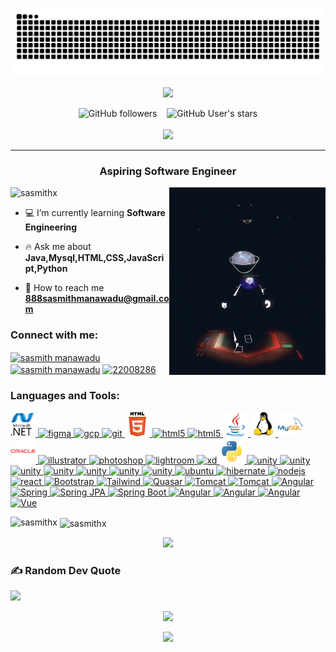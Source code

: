 <div align="center">
    
![header](https://github.com/s-shemmee/s-shemmee/blob/output/github-contribution-grid-snake-dark.svg)

</div>

<p align="center">
<img src = "https://user-images.githubusercontent.com/59575502/127335491-fdba1874-e943-4d3c-ab8c-678ffe22f8b8.png"/>
</p>
</div>
<div align="center">
<img alt="GitHub followers" src="https://img.shields.io/github/followers/sasmithx?style=social"> &nbsp;&nbsp; 
<img alt="GitHub User's stars" src="https://img.shields.io/github/stars/sasmithx?style=social" />
</div>

<div align="center">
<br>
  <img src="https://readme-typing-svg.herokuapp.com?font=Philosopher&color=E8E8E8&size=50&center=true&vCenter=true&height=60&width=618&lines=Hi+,+I'm+Sasmith+Manawadu+;Welcome+to+My+Profile!">
</div>
<hr>
<h3 align="center">Aspiring Software Engineer</h3>
<img align="right" alt="Coding" width="250" height="300px" src="https://github.com/sasmithx/sasmithx/blob/main/TH1w.gif">

<p align="left"> <img src="https://komarev.com/ghpvc/?username=sasmithx&label=Profile%20views&color=0e75b6&style=flat" alt="sasmithx" /> </p>

- 💻 I’m currently learning **Software Engineering**

- 🔥 Ask me about **Java,Mysql,HTML,CSS,JavaScript,Python**

- 🌿 How to reach me **888sasmithmanawadu@gmail.com**

 
<h3 align="left">Connect with me:</h3>
<p align="left">
<a href="https://discord.com/invite/sasmithx" target="blank"><img align="center" src="https://www.svgrepo.com/show/353655/discord-icon.svg" alt="sasmith manawadu" height="30" width="40" /></a>    
<a href="https://linkedin.com/in/sasmith manawadu" target="blank"><img align="center" src="https://raw.githubusercontent.com/rahuldkjain/github-profile-readme-generator/master/src/images/icons/Social/linked-in-alt.svg" alt="sasmith manawadu" height="30" width="40" /></a>
<a href="https://stackoverflow.com/users/22008286" target="blank"><img align="center" src="https://raw.githubusercontent.com/rahuldkjain/github-profile-readme-generator/master/src/images/icons/Social/stack-overflow.svg" alt="22008286" height="30" width="40" /></a>
</p>

<h3 align="left">Languages and Tools:</h3>
<p align="left"> <a href="https://dotnet.microsoft.com/" target="_blank" rel="noreferrer"> <img src="https://raw.githubusercontent.com/devicons/devicon/master/icons/dot-net/dot-net-original-wordmark.svg" alt="dotnet" width="40" height="40"/> </a> <a href="https://www.figma.com/" target="_blank" rel="noreferrer"> <img src="https://www.vectorlogo.zone/logos/figma/figma-icon.svg" alt="figma" width="40" height="40"/> </a> <a href="https://cloud.google.com" target="_blank" rel="noreferrer"> <img src="https://www.vectorlogo.zone/logos/google_cloud/google_cloud-icon.svg" alt="gcp" width="40" height="40"/> </a> <a href="https://git-scm.com/" target="_blank" rel="noreferrer"> <img src="https://www.vectorlogo.zone/logos/git-scm/git-scm-icon.svg" alt="git" width="40" height="40"/> </a> <a href="https://www.w3.org/html/" target="_blank" rel="noreferrer"> <img src="https://raw.githubusercontent.com/devicons/devicon/master/icons/html5/html5-original-wordmark.svg" alt="html5" width="40" height="40"/> </a> 
<a href="https://www.w3schools.com/css/css_intro.asp"> <img src="https://upload.wikimedia.org/wikipedia/commons/6/62/CSS3_logo.svg" alt="html5" width="40" height="40"/> </a>
<a href="https://www.w3schools.com/js/"> <img src="https://upload.wikimedia.org/wikipedia/commons/6/6a/JavaScript-logo.png" alt="html5" width="40" height="40"/> </a>  <a href="https://www.java.com" target="_blank" rel="noreferrer"> <img src="https://raw.githubusercontent.com/devicons/devicon/master/icons/java/java-original.svg" alt="java" width="40" height="40"/> </a> <a href="https://www.linux.org/" target="_blank" rel="noreferrer"> <img src="https://raw.githubusercontent.com/devicons/devicon/master/icons/linux/linux-original.svg" alt="linux" width="40" height="40"/> </a> <a href="https://www.mysql.com/" target="_blank" rel="noreferrer"> <img src="https://raw.githubusercontent.com/devicons/devicon/master/icons/mysql/mysql-original-wordmark.svg" alt="mysql" width="40" height="40"/> </a> <a href="https://www.oracle.com/" target="_blank" rel="noreferrer"> <img src="https://raw.githubusercontent.com/devicons/devicon/master/icons/oracle/oracle-original.svg" alt="oracle" width="40" height="40"/> </a> 
    <a href="https://www.adobe.com/in/products/illustrator.html" target="_blank" rel="noreferrer"> <img src="https://www.vectorlogo.zone/logos/adobe_illustrator/adobe_illustrator-icon.svg" alt="illustrator" width="40" height="40"/> </a>
    <a href="https://www.photoshop.com/en" target="_blank" rel="noreferrer"> <img src="https://upload.wikimedia.org/wikipedia/commons/a/af/Adobe_Photoshop_CC_icon.svg" alt="photoshop" width="40" height="40"/> </a> 
    <a href="https://lightroom.adobe.com/" target="_blank" rel="noreferrer"> <img src="https://upload.wikimedia.org/wikipedia/commons/b/b6/Adobe_Photoshop_Lightroom_CC_logo.svg" alt="lightroom" width="40" height="40"/> </a>
    <a href="https://helpx.adobe.com/xd/get-started.html" target="_blank" rel="noreferrer"> <img src="https://upload.wikimedia.org/wikipedia/commons/c/c2/Adobe_XD_CC_icon.svg" alt="xd" width="40" height="40"/>
    <a href="https://www.python.org" target="_blank" rel="noreferrer"> <img src="https://raw.githubusercontent.com/devicons/devicon/master/icons/python/python-original.svg" alt="python" width="40" height="40"/> </a> <a href="https://unity.com/" target="_blank" rel="noreferrer"> <img src="https://www.vectorlogo.zone/logos/unity3d/unity3d-icon.svg" alt="unity" width="40" height="40"/> </a> <a href="https://www.jetbrains.com/idea/" target="_blank" rel="noreferrer"> <img src="https://upload.wikimedia.org/wikipedia/commons/9/9c/IntelliJ_IDEA_Icon.svg" alt="unity" width="40" height="40"/> </a> <a href="https://www.jetbrains.com/pycharm/" target="_blank" rel="noreferrer"> <img src="https://upload.wikimedia.org/wikipedia/commons/1/1d/PyCharm_Icon.svg" alt="unity" width="40" height="40"/> </a>
</a> <a href="https://www.jetbrains.com/webstorm/promo/?source=google&medium=cpc&campaign=APAC_en_ASIA_WebStorm_Branded&term=webstorm&content=523833970745&gad_source=1" target="_blank" rel="noreferrer"> <img src="https://upload.wikimedia.org/wikipedia/commons/c/c0/WebStorm_Icon.svg" alt="unity" width="40" height="40"/> </a>
<a href="https://netbeans.apache.org/front/main/index.html" target="_blank" rel="noreferrer"> <img src="https://upload.wikimedia.org/wikipedia/commons/9/98/Apache_NetBeans_Logo.svg" alt="unity" width="40" height="40"/> </a>  <a href="https://code.visualstudio.com/" target="_blank" rel="noreferrer"> <img src="https://upload.wikimedia.org/wikipedia/commons/9/9a/Visual_Studio_Code_1.35_icon.svg" alt="unity" width="40" height="40"/> </a>
<a href="https://ubuntu.com/tutorials/command-line-for-beginners#1-overview" target="_blank" rel="noreferrer"> <img src="https://upload.wikimedia.org/wikipedia/commons/5/51/Windows_Terminal_logo.svg" alt="unity" width="40" height="40"/> </a> <a href="https://ubuntu.com/" target="_blank" rel="noreferrer"> <img src="https://upload.wikimedia.org/wikipedia/commons/9/9e/UbuntuCoF.svg" alt="ubuntu" width="40" height="40"/> </a>
<a href="https://hibernate.org/" rel="noreferrer"> <img src="https://www.vectorlogo.zone/logos/hibernate/hibernate-icon.svg" alt="hibernate" width="40" height="40"/> </a>
<a href="https://nodejs.org/en" rel="noreferrer"> <img src="https://upload.wikimedia.org/wikipedia/commons/d/d9/Node.js_logo.svg" alt="nodejs" width="40" height="40"/> </a>
<a href="https://react.dev/" rel="noreferrer"> <img src="https://upload.wikimedia.org/wikipedia/commons/a/a7/React-icon.svg" alt="react" width="40" height="40"/> </a>
<a href="https://getbootstrap.com/" rel="noreferrer"> <img src="https://upload.wikimedia.org/wikipedia/commons/b/b2/Bootstrap_logo.svg" alt="Bootstrap" width="40" height="40"/> </a>
<a href="https://tailwindcss.com/" rel="noreferrer"> <img src="https://upload.wikimedia.org/wikipedia/commons/d/d5/Tailwind_CSS_Logo.svg" alt="Tailwind" width="40" height="40"/> </a>
<a href="https://quasar.dev/" rel="noreferrer"> <img src="https://www.svgrepo.com/show/374024/quasar.svg" alt="Quasar" width="40" height="40"/> </a>
<a href="" rel="noreferrer"> <img src="https://www.ijse.lk/images/gdse/tech-stack/sem3/javaee.png" alt="Tomcat" width="40" height="40"/> </a>    
<a href="https://tomcat.apache.org/" rel="noreferrer"> <img src="https://upload.wikimedia.org/wikipedia/commons/f/fe/Apache_Tomcat_logo.svg" alt="Tomcat" width="40" height="40"/> </a>    
<a href="https://www.postman.com/" rel="noreferrer"> <img src="https://www.svgrepo.com/show/354202/postman-icon.svg" alt="Angular" width="40" height="40"/> </a>    
<a href="https://spring.io/" rel="noreferrer"> <img src="https://www.svgrepo.com/show/354380/spring-icon.svg" alt="Spring" width="40" height="40"/> </a>
<a href="" rel="noreferrer"> <img src="https://www.ijse.lk/images/gdse/tech-stack/sem3/spring-data.png" alt="Spring JPA" width="40" height="40"/> </a>
<a href="" rel="noreferrer"> <img src="https://www.ijse.lk/images/gdse/tech-stack/sem3/spring-boot.png" alt="Spring Boot" width="40" height="40"/> </a>    
<a href="https://angular.dev/" rel="noreferrer"> <img src="https://seeklogo.com/images/A/angular-icon-logo-5FC0C40EAC-seeklogo.com.png" alt="Angular" width="40" height="40"/> </a>
<a href="https://vitejs.dev/" rel="noreferrer"> <img src="https://www.svgrepo.com/show/374167/vite.svg" alt="Angular" width="40" height="40"/> </a>
<a href="https://www.mongodb.com/" rel="noreferrer"> <img src="https://cdn.worldvectorlogo.com/logos/mongodb-icon-1.svg" alt="Angular" width="40" height="40"/> </a>
<a href="https://vuejs.org/" rel="noreferrer"> <img src="https://upload.wikimedia.org/wikipedia/commons/9/95/Vue.js_Logo_2.svg" alt="Vue" width="40" height="40"/> </a>    
</p>

<p><img align="left" src="https://github-readme-stats.vercel.app/api/top-langs/?username=sasmithx&theme=radical&hide_border=true&include_all_commits=false&count_private=false&layout=compact" alt="sasmithx" /></p>

<p>&nbsp;<img align="center" src="https://github-readme-stats.vercel.app/api?username=sasmithx&theme=radical&hide_border=true&include_all_commits=false&count_private=false" alt="sasmithx" /></p>

<div align="center">
  <img src="https://github-readme-streak-stats.herokuapp.com/?user=sasmithx&theme=radical&hide_border=true" />
 </div>

 ### ✍️ Random Dev Quote
![](https://quotes-github-readme.vercel.app/api?type=horizontal&theme=radical)

 <p align="center">
  <img  width="1000" src="https://capsule-render.vercel.app/api?type=waving&color=gradient&height=80&section=footer"/>
</p>

<p align="center">
  <img  width="1000" src="https://user-images.githubusercontent.com/73097560/115834477-dbab4500-a447-11eb-908a-139a6edaec5c.gif"/>
</p>
